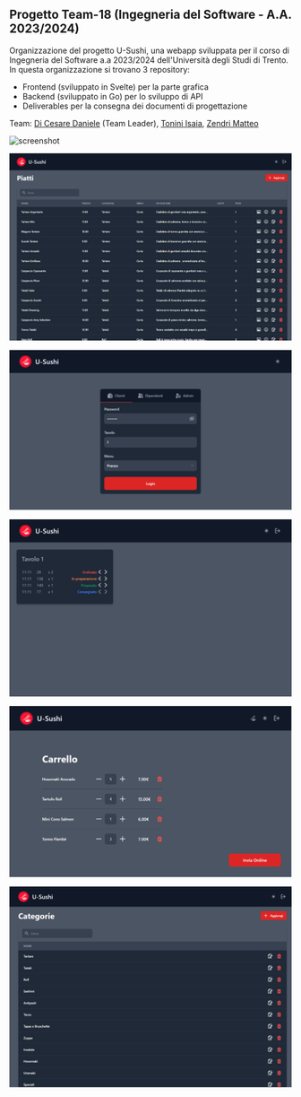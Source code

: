 ## Progetto Team-18 (Ingegneria del Software - A.A. 2023/2024)
Organizzazione del progetto U-Sushi, una webapp sviluppata per il corso di Ingegneria del Software a.a 2023/2024 dell'Università degli Studi di Trento.
In questa organizzazione si trovano 3 repository:
 - Frontend (sviluppato in Svelte) per la parte grafica
 - Backend (sviluppato in Go) per lo sviluppo di API
 - Deliverables per la consegna dei documenti di progettazione

Team: [Di Cesare Daniele](https://github.com/DiCesareDaniele) (Team Leader), [Tonini Isaia](https://github.com/Isax03), [Zendri Matteo](https://github.com/ZendriXXX)

![screenshot](images/homosaki.png)

![screenshot](images/plates.png)

![screenshot](images/login.png)

![screenshot](images/kitchen.png)

![screenshot](images/cart.png)

![screenshot](images/categories.png)
